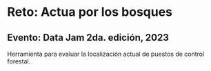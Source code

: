 # Reto: Actua por los bosques

## Evento: Data Jam 2da. edición, 2023

Herramienta para evaluar la localización actual de puestos de control forestal.
